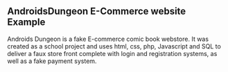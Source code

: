 ## AndroidsDungeon E-Commerce website Example 

Androids Dungeon is a fake E-commerce comic book webstore.
It was created as a school project and uses html, css, php, Javascript and SQL to deliver a faux store 
front complete with login and registration systems, as well as a fake payment system.
